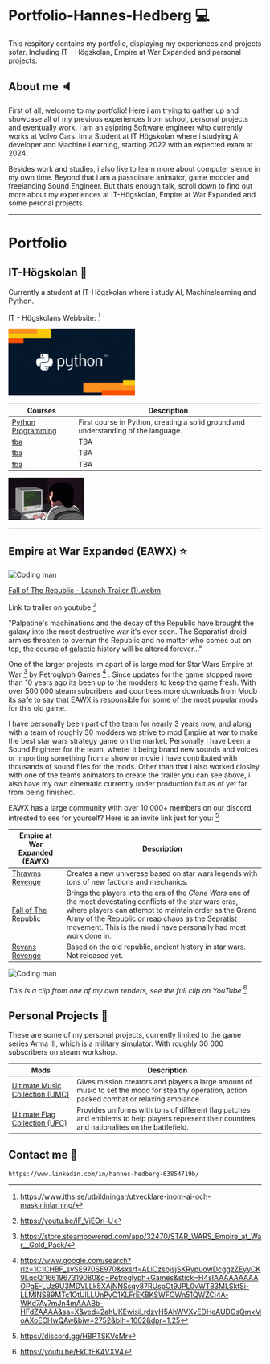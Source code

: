 # Portfolio-Hannes-Hedberg :computer:

This respitory contains my portfolio, displaying my experiences and projects sofar. Including IT - Högskolan, Empire at War Expanded and personal projects.



## About me :speaker:

First of all, welcome to my portfolio! Here i am trying to gather up and showcase all of my previous experiences from school, personal projects and eventually work. I am an asipring Software engineer who currently works at Volvo Cars. Im a Student at IT Högskolan where i studying AI developer and Machine Learning, starting 2022 with an expected exam at 2024.

Besides work and studies, i also like to learn more about computer sience in my own time. Beyond that i am a passoinate animator, game modder and freelancing Sound Engineer. But thats enough talk, scroll down to find out more about my experiences at IT-Högskolan, Empire at War Expanded and some peronal projects.

---

# Portfolio

## IT-Högskolan :notebook:

Currently a student at IT-Högskolan where i study AI, Machinelearning and Python.

IT - Högskolans Webbsite: [^6]

<img src="assets/Python_Text.gif" alt="Coding man" width="50%" height="20%" />

| Courses                   | Description                        |
| ------------------------------ | ---------------------------------- |
| [Python Programming][course1] | First course in Python, creating a solid ground and understanding of the language.                   |
| [tba][course2]                | TBA                                   |
| [tba][course3]                | TBA                                |
| [tba][course4]                | TBA                                |

<img src="assets/coding.gif" alt="Coding man" width="30%" height="20%" />

<!-- Comment -->

[course1]: https://github.com/Hannesssss/Python-Programming-Hannes-Hedberg 
[course2]: https://github.com/Hannesssss
[course3]: https://github.com/Hannesssss
[course4]: https://github.com/Hannesssss

---


## Empire at War Expanded (EAWX) :star:

<img src="assets/dogfight.gif" alt="Coding man" width="70%" height="40%" />

[Fall of The Republic - Launch Trailer (1).webm](https://user-images.githubusercontent.com/58343310/187724848-23367712-e657-412a-972d-ad95734313b6.webm) 

Link to trailer on youtube [^3]

"Palpatine's machinations and the decay of the Republic have brought the galaxy into the most destructive war it's ever seen. The Separatist droid armies threaten to overrun the Republic and no matter who comes out on top, the course of galactic history will be altered forever..."

One of the larger projects im apart of is large mod for Star Wars Empire at War [^2] by Petroglyph Games [^1] . Since updates for the game stopped more than 10 years ago its been up to the modders to keep the game fresh. With over 500 000 steam subcribers and countless more downloads from Modb its safe to say that EAWX is responsible for some of the most popular mods for this old game. 

I have personally been part of the team for nearly 3 years now, and along with a team of roughly 30 modders we strive to mod Empire at war to make the best star wars strategy game on the market. Personally i have been a Sound Engineer for the team, wheter it being brand new sounds and voices or importing something from a show or movie i have contributed with thousands of sound files for the mods. Other than that i also worked closley with one of the teams animators to create the trailer you can see above, i also have my own cinematic currently under production but as of yet far from being finished.

EAWX has a large community with over 10 000+ members on our discord, intrested to see for yourself? Here is an invite link just for you: [^5]


| Empire at War Expanded (EAWX)                    | Description                        |
| ------------------------------ | ---------------------------------- |
| [Thrawns Revenge][Ex1]                | Creates a new univerese based on star wars legends with tons of new factions and mechanics.                   |
| [Fall of The Republic][Ex2]                | Brings the players into the era of the *Clone Wars* one of the most devestating conflicts of the star wars eras, where players can attempt to maintain order as the Grand Army of the Republic or reap chaos as the Sepratist movement. This is the mod i have personally had most work done in.                               |
| [Revans Revenge][Ex3]                | Based on the old republic, ancient history in star wars. Not released yet.                                 |


[Ex1]: https://steamcommunity.com/sharedfiles/filedetails/?id=1125571106
[Ex2]: https://steamcommunity.com/sharedfiles/filedetails/?id=1976399102
[Ex3]: https://steamcommunity.com/sharedfiles/filedetails/?id=1125571106

<img src="assets/attack.gif" alt="Coding man" width="70%" height="40%" />

*This is a clip from one of my own renders, see the full clip on YouTube* [^4]

## Personal Projects :flashlight:

These are some of my personal projects, currently limited to the game series Arma III, which is a military simulator. With roughly 30 000 subscribers on steam workshop.

| Mods                    | Description                        |
| ------------------------------ | ---------------------------------- |
| [Ultimate Music Collection (UMC)][lab1]                | Gives mission creators and players a large amount of music to set the mood for stealthy operation, action packed combat or relaxing ambiance.                  |
| [Ultimate Flag Collection (UFC) ][lab2]                | Provides uniforms with tons of different flag patches and emblems to help players represent their countires and nationalites on the battlefield.                               |




[lab1]: https://steamcommunity.com/sharedfiles/filedetails/?id=827584830
[lab2]: https://steamcommunity.com/sharedfiles/filedetails/?id=1870770453


## Contact me :email:
    https://www.linkedin.com/in/hannes-hedberg-63854719b/



[^1]: https://www.google.com/search?rlz=1C1CHBF_svSE970SE970&sxsrf=ALiCzsbjsjSKRypuowDcggzZEyyCK9LqcQ:1661967319080&q=Petroglyph+Games&stick=H4sIAAAAAAAAAOPgE-LUz9U3MDVLLk5XAjNNSsqy87RUspOt9JPL0vWT83MLSktSi-LLMlNS89MTc1OtUlLLUnPyC1KLFrEKBKSWFOWn51QWZCi4A-WKd7Ay7mJn4mAAABb-HFdZAAAA&sa=X&ved=2ahUKEwisiLrdzvH5AhWVXvEDHeAUDGsQmxMoAXoECHwQAw&biw=2752&bih=1002&dpr=1.25

[^2]: https://store.steampowered.com/app/32470/STAR_WARS_Empire_at_War__Gold_Pack/

[^3]: https://youtu.be/iF_VjEOri-U

[^4]: https://youtu.be/EkCtEK4VXV4

[^5]: https://discord.gg/HBPTSKVcMr

[^6]: https://www.iths.se/utbildningar/utvecklare-inom-ai-och-maskininlarning/

